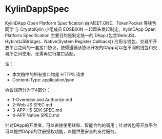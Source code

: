 # KylinDappSpec

KylinDApp Open Platform Specification 由 MEET.ONE、TokenPocket 等钱包同学 与 CryptoKylin 小组成员 EOSBIXIN 一起牵头发起制定。KylinDApp Open Platform Specification 主要目的是制定统一的 DApp (包含Web(JS)、Hybird(JSBridge)、Native(System Register Callback)) 应用与钱包、交易所开放平台之间的一套接口协议，使得遵循该协议开发的DApp可以在不同的钱包和交易所之间使用，无需再进行接口适配。

注： 
* 本文档中的所有接口均是 HTTPS 请求
* Content-Type: application/json

协议规范分为了4部分：
* 1-Overview and Authorize.md
* 2-Web JS SPEC.md
* 3-APP H5 SDK SPEC.md
* 4-APP Native SPEC.md
  
针对DApp的开发者，可以直接使用转账、智能合约的调用；针对钱包等开放平台可以提供DApp的注册授权功能，以提供更安全的支付服务。


